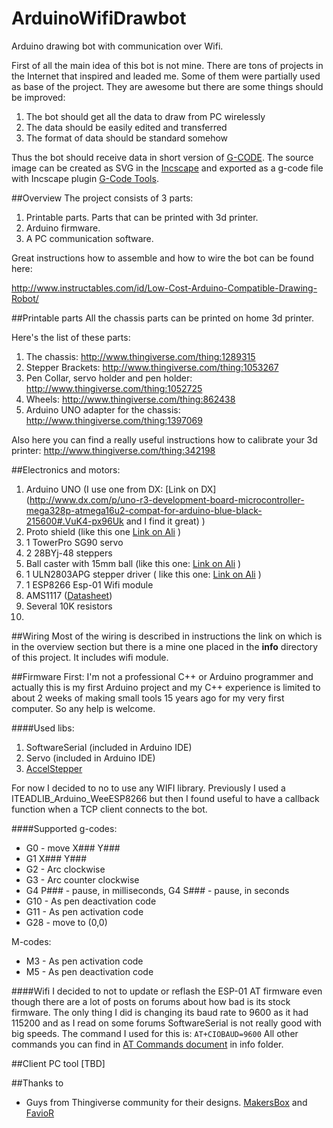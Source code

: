 # ArduinoWifiDrawbot
Arduino drawing bot with communication over Wifi.

First of all the main idea of this bot is not mine. There are tons of projects in the Internet that inspired and leaded me. Some of them were partially used as base of the project. They are awesome but there are some things should be improved:
1. The bot should get all the data to draw from PC wirelessly
2. The data should be easily edited and transferred
3. The format of data should be standard somehow

Thus the bot should receive data in short version of [G-CODE](http://reprap.org/wiki/G-code). The source image can be created as SVG in the [Incscape](https://inkscape.org/en/) and exported as a g-code file with Incscape plugin [G-Code Tools](https://github.com/cnc-club/gcodetools).

##Overview
The project consists of 3 parts:
1. Printable parts. Parts that can be printed with 3d printer.
2. Arduino firmware.
3. A PC communication software.

Great instructions how to assemble and how to wire the bot can be found here:

http://www.instructables.com/id/Low-Cost-Arduino-Compatible-Drawing-Robot/

##Printable parts
All the chassis parts can be printed on home 3d printer. 

Here's the list of these parts:
1. The chassis: http://www.thingiverse.com/thing:1289315
2. Stepper Brackets: http://www.thingiverse.com/thing:1053267
3. Pen Collar, servo holder and pen holder: http://www.thingiverse.com/thing:1052725
4. Wheels: http://www.thingiverse.com/thing:862438
5. Arduino UNO adapter for the chassis: http://www.thingiverse.com/thing:1397069

Also here you can find a really useful instructions how to calibrate your 3d printer: http://www.thingiverse.com/thing:342198

##Electronics and motors:
1. Arduino UNO (I use one from DX: [Link on DX](http://www.dx.com/p/uno-r3-development-board-microcontroller-mega328p-atmega16u2-compat-for-arduino-blue-black-215600#.VuK4-px96Uk and I find it great) )
2. Proto shield (like this one [Link on Ali](http://ru.aliexpress.com/item/ProtoShield-prototype-expansion-board-with-mini-bread-board-based-for-ARDUINO/1451569883.html) )
3. 1 TowerPro SG90 servo
4. 2 28BYj-48 steppers
5. Ball caster with 15mm ball (like this one: [Link on Ali](http://ru.aliexpress.com/item/1pc-Swivel-Round-Ball-Caster-Silver-Metal-Bull-Wheel-Universal-Transfer-Ball-48-x-32-x/32566687062.html) )
6. 1 ULN2803APG stepper driver ( like this one: [Link on Ali](http://ru.aliexpress.com/item/10pcs-ULN2803A-ULN2803APG-ULN2803-DIP-18/32375468380.html) )
7. 1 ESP8266 Esp-01 Wifi module
8. AMS1117 ([Datasheet](http://www.advanced-monolithic.com/pdf/ds1117.pdf))
8. Several 10K resistors
9. 

##Wiring
Most of the wiring is described in instructions the link on which is in the overview section but there is a mine one placed in the __info__ directory of this project. It includes wifi module.



##Firmware
First: I'm not a professional C++ or Arduino programmer and actually this is my first Arduino project and my C++ experience is limited to about 2 weeks of making small tools 15 years ago for my very first computer. So any help is welcome.

####Used libs:
1. SoftwareSerial (included in Arduino IDE)
2. Servo (included in Arduino IDE)
2. [AccelStepper](http://www.airspayce.com/mikem/arduino/AccelStepper/index.html)

For now I decided to no to use any WIFI library. Previously I used a ITEADLIB_Arduino_WeeESP8266 but then I found useful to have a callback function when a TCP client connects to the bot.

####Supported g-codes:
* G0 - move X### Y###
* G1 X### Y###
* G2 - Arc clockwise
* G3 - Arc counter clockwise
* G4 P### - pause, in milliseconds, G4 S### - pause, in seconds
* G10 - As pen deactivation code
* G11 - As pen activation code
* G28 - move to (0,0)

M-codes:

* M3 - As pen activation code
* M5 - As pen deactivation code

####Wifi
I decided to not to update or reflash the ESP-01 AT firmware even though there are a lot of posts on forums about how bad is its stock firmware. The only thing I did is changing its baud rate to 9600 as it had 115200 and as I read on some forums SoftwareSerial is not really good with big speeds. The command I used for this is: 
`AT+CIOBAUD=9600`
All other commands you can find in [AT Commands document](info/at-commands.md) in info folder.

##Client PC tool
[TBD]

##Thanks to
* Guys from Thingiverse community for their designs. [MakersBox](http://www.thingiverse.com/MakersBox/about) and [FavioR](http://www.thingiverse.com/FavioR/about)
